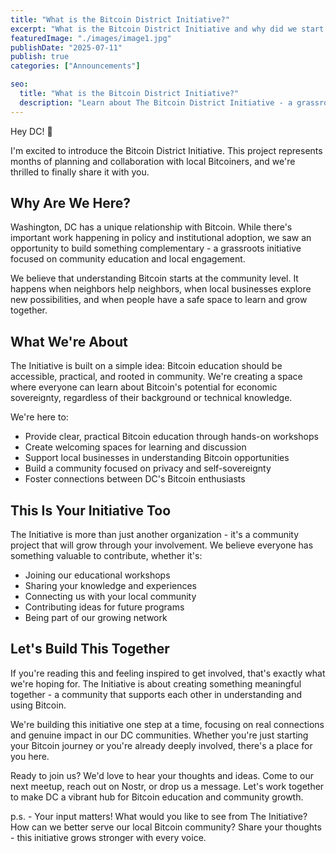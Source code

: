 ```yaml
---
title: "What is the Bitcoin District Initiative?"
excerpt: "What is the Bitcoin District Initiative and why did we start it?"
featuredImage: "./images/image1.jpg"
publishDate: "2025-07-11"
publish: true
categories: ["Announcements"]

seo:
  title: "What is the Bitcoin District Initiative?"
  description: "Learn about The Bitcoin District Initiative - a grassroots not-for-profit bringing Bitcoin education and community to Washington, DC"
---
```


Hey DC! 👋

I'm excited to introduce the Bitcoin District Initiative. This project represents months of planning and collaboration with local Bitcoiners, and we're thrilled to finally share it with you.

## Why Are We Here?

Washington, DC has a unique relationship with Bitcoin. While there's important work happening in policy and institutional adoption, we saw an opportunity to build something complementary - a grassroots initiative focused on community education and local engagement.

We believe that understanding Bitcoin starts at the community level. It happens when neighbors help neighbors, when local businesses explore new possibilities, and when people have a safe space to learn and grow together.

## What We're About

The Initiative is built on a simple idea: Bitcoin education should be accessible, practical, and rooted in community. We're creating a space where everyone can learn about Bitcoin's potential for economic sovereignty, regardless of their background or technical knowledge.

We're here to:
- Provide clear, practical Bitcoin education through hands-on workshops
- Create welcoming spaces for learning and discussion
- Support local businesses in understanding Bitcoin opportunities
- Build a community focused on privacy and self-sovereignty
- Foster connections between DC's Bitcoin enthusiasts

## This Is Your Initiative Too

The Initiative is more than just another organization - it's a community project that will grow through your involvement. We believe everyone has something valuable to contribute, whether it's:
- Joining our educational workshops
- Sharing your knowledge and experiences
- Connecting us with your local community
- Contributing ideas for future programs
- Being part of our growing network

## Let's Build This Together

If you're reading this and feeling inspired to get involved, that's exactly what we're hoping for. The Initiative is about creating something meaningful together - a community that supports each other in understanding and using Bitcoin.

We're building this initiative one step at a time, focusing on real connections and genuine impact in our DC communities. Whether you're just starting your Bitcoin journey or you're already deeply involved, there's a place for you here.

Ready to join us? We'd love to hear your thoughts and ideas. Come to our next meetup, reach out on Nostr, or drop us a message. Let's work together to make DC a vibrant hub for Bitcoin education and community growth.

p.s. - Your input matters! What would you like to see from The Initiative? How can we better serve our local Bitcoin community? Share your thoughts - this initiative grows stronger with every voice. 